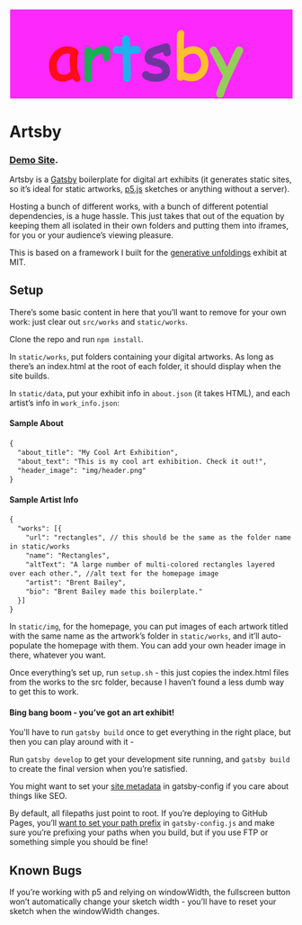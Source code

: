 ![The artsby logo in comic sans](static/img/header.png)
# Artsby

### [Demo Site](https://brondle.github.io/artsby_demo/). 

Artsby is a [Gatsby](https://www.gatsbyjs.com/) boilerplate for digital art exhibits (it generates static sites, so it’s ideal for static artworks, [p5.js](https://p5js.org/) sketches or anything without a server).

Hosting a bunch of different works, with a bunch of different potential dependencies, is a huge hassle. This just takes that out of the equation by keeping them all isolated in their own folders and putting them into iframes, for you or your audience’s viewing pleasure.

This is based on a framework I built for the [generative unfoldings](https://generative-unfoldings.mit.edu/) exhibit at MIT. 


## Setup

There’s some basic content in here that you’ll want to remove for your own work: just clear out `src/works` and `static/works`.

Clone the repo and run `npm install`.

In `static/works`, put folders containing your digital artworks. As long as there’s an index.html at the root of each folder, it should display when the site builds.

In `static/data`, put your exhibit info in `about.json` (it takes HTML), and each artist’s info in `work_info.json`:

#### Sample About
```
{
  "about_title": "My Cool Art Exhibition",
  "about_text": "This is my cool art exhibition. Check it out!",
  "header_image": "img/header.png"
}
```

#### Sample Artist Info
```
{
  "works": [{
    "url": "rectangles", // this should be the same as the folder name in static/works
    "name": "Rectangles",
    "altText": "A large number of multi-colored rectangles layered over each other.", //alt text for the homepage image
    "artist": "Brent Bailey",
    "bio": "Brent Bailey made this boilerplate."
  }]
}
```



In `static/img`, for the homepage, you can put images of each artwork titled with the same name as the artwork’s folder in `static/works`, and it’ll auto-populate the homepage with them. You can add your own header image in there, whatever you want.

Once everything’s set up, run `setup.sh` - this just copies the index.html files from the works to the src folder, because I haven’t found a less dumb way to get this to work.

#### Bing bang boom - you’ve got an art exhibit! 

You’ll have to run `gatsby build` once to get everything in the right place, but then you can play around with it -

Run `gatsby develop` to get your development site running, and `gatsby build` to create the final version when you’re satisfied. 

You might want to set your [site metadata](https://www.gatsbyjs.com/docs/add-page-metadata/) in gatsby-config if you care about things like SEO.

By default, all filepaths just point to root. If you’re deploying to GitHub Pages, you’ll [want to set your path prefix](https://www.gatsbyjs.com/docs/how-to/previews-deploys-hosting/how-gatsby-works-with-github-pages/) in `gatsby-config.js` and make sure you’re prefixing your paths when you build, but if you use FTP or something simple you should be fine!

## Known Bugs

If you’re working with p5 and relying on windowWidth, the fullscreen button won’t automatically change your sketch width - you’ll have to reset your sketch when the windowWidth changes.
